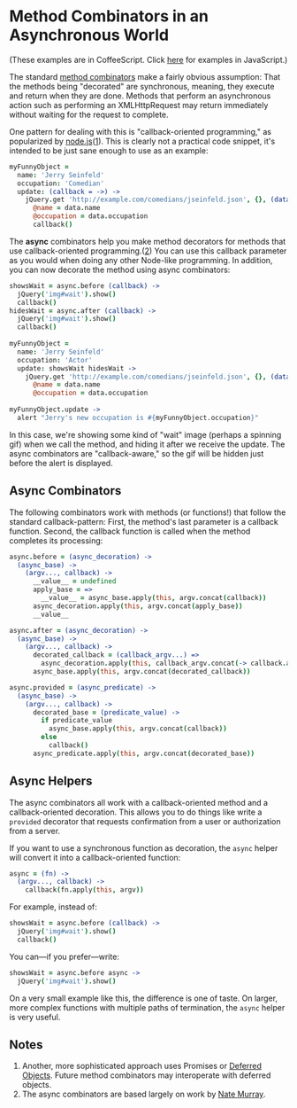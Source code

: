 Method Combinators in an Asynchronous World
===========================================

(These examples are in CoffeeScript. Click [here](https://github.com/raganwald/method-combinators/blob/master/doc/async-js.md#method-combinators-in-an-asynchronous-world) for examples in JavaScript.)

The standard [method combinators] make a fairly obvious assumption: That the methods being "decorated" are synchronous, meaning, they execute and return when they are done. Methods that perform an asynchronous action such as performing an XMLHttpRequest may return immediately without waiting for the request to complete.

[method combinators]: https://github.com/raganwald/method-combinators

One pattern for dealing with this is "callback-oriented programming," as popularized by [node.js][node]([1](#notes)). This is clearly not a practical code snippet, it's intended to be just sane enough to use as an example:

[node]: http://nodejs.org/

```coffeescript
myFunnyObject =
  name: 'Jerry Seinfeld'
  occupation: 'Comedian'
  update: (callback = ->) ->
    jQuery.get 'http://example.com/comedians/jseinfeld.json', {}, (data) ->
      @name = data.name
      @occupation = data.occupation
      callback()
```

The **async** combinators help you make method decorators for methods that use callback-oriented programming.([2](#notes)) You can use this callback parameter as you would when doing any other Node-like programming. In addition, you can now decorate the method using async combinators:

```coffeescript
showsWait = async.before (callback) ->
  jQuery('img#wait').show()
  callback()
hidesWait = async.after (callback) ->
  jQuery('img#wait').show()
  callback()
  
myFunnyObject =
  name: 'Jerry Seinfeld'
  occupation: 'Actor'
  update: showsWait hidesWait ->
    jQuery.get 'http://example.com/comedians/jseinfeld.json', {}, (data) ->
      @name = data.name
      @occupation = data.occupation
      
myFunnyObject.update ->
  alert "Jerry's new occupation is #{myFunnyObject.occupation}"
```

In this case, we're showing some kind of "wait" image (perhaps a spinning gif) when we call the method, and hiding it after we receive the update. The async combinators are "callback-aware," so the gif will be hidden just before the alert is displayed.

Async Combinators
-----------------

The following combinators work with methods (or functions!) that follow the standard callback-pattern: First, the method's last parameter is a callback function. Second, the callback function is called when the method completes its processing:

```coffeescript
async.before = (async_decoration) ->
  (async_base) ->
    (argv..., callback) ->
      __value__ = undefined
      apply_base = =>
        __value__ = async_base.apply(this, argv.concat(callback))
      async_decoration.apply(this, argv.concat(apply_base))
      __value__

async.after = (async_decoration) ->
  (async_base) ->
    (argv..., callback) ->
      decorated_callback = (callback_argv...) =>
        async_decoration.apply(this, callback_argv.concat(-> callback.apply(this, callback_argv)))
      async_base.apply(this, argv.concat(decorated_callback))

async.provided = (async_predicate) ->
  (async_base) ->
    (argv..., callback) ->
      decorated_base = (predicate_value) ->
        if predicate_value
          async_base.apply(this, argv.concat(callback))
        else
          callback()
      async_predicate.apply(this, argv.concat(decorated_base))
```

Async Helpers
-------------

The async combinators all work with a callback-oriented method and a callback-oriented decoration. This allows you to do things like write a `provided` decorator that requests confirmation from a user or authorization from a server.

If you want to use a synchronous function as decoration, the `async` helper will convert it into a callback-oriented function:

```coffeescript
async = (fn) ->
  (argv..., callback) ->
    callback(fn.apply(this, argv))
```

For example, instead of:

```coffeescript
showsWait = async.before (callback) ->
  jQuery('img#wait').show()
  callback()
```

You can—if you prefer—write:

```coffeescript
showsWait = async.before async -> 
  jQuery('img#wait').show()
```

On a very small example like this, the difference is one of taste. On larger, more complex functions with multiple paths of termination, the `async` helper is very useful.

Notes
-----

1. Another, more sophisticated approach uses Promises or [Deferred Objects]. Future method combinators may interoperate with deferred objects.
2. The async combinators are based largely on work by [Nate Murray](https://github.com/jashmenn).

[Deferred Objects]:http://api.jquery.com/category/deferred-object/